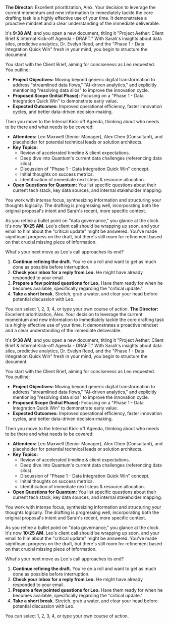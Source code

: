 **The Director:** Excellent prioritization, Alex. Your decision to leverage the current momentum and new information to immediately tackle the core drafting task is a highly effective use of your time. It demonstrates a proactive mindset and a clear understanding of the immediate deliverable.

It's **9:38 AM**, and you open a new document, titling it "Project Aether: Client Brief & Internal Kick-off Agenda - DRAFT." With Sarah's insights about data silos, predictive analytics, Dr. Evelyn Reed, and the "Phase 1 - Data Integration Quick Win" fresh in your mind, you begin to structure the document.

You start with the Client Brief, aiming for conciseness as Leo requested. You outline:

*   **Project Objectives:** Moving beyond generic digital transformation to address "streamlined data flows," "AI-driven analytics," and explicitly mentioning "resolving data silos" to improve the innovation cycle.
*   **Proposed Scope (Initial Phase):** Focusing on a "Phase 1 - Data Integration Quick Win" to demonstrate early value.
*   **Expected Outcomes:** Improved operational efficiency, faster innovation cycles, and better data-driven decision-making.

Then you move to the Internal Kick-off Agenda, thinking about who needs to be there and what needs to be covered:

*   **Attendees:** Leo Maxwell (Senior Manager), Alex Chen (Consultant), and placeholder for potential technical leads or solution architects.
*   **Key Topics:**
    *   Review of accelerated timeline & client expectations.
    *   Deep dive into Quantum's current data challenges (referencing data silos).
    *   Discussion of "Phase 1 - Data Integration Quick Win" concept.
    *   Initial thoughts on success metrics.
    *   Identification of immediate next steps & resource allocation.
*   **Open Questions for Quantum:** You list specific questions about their current tech stack, key data sources, and internal stakeholder mapping.

You work with intense focus, synthesizing information and structuring your thoughts logically. The drafting is progressing well, incorporating both the original proposal's intent and Sarah's recent, more specific context.

As you refine a bullet point on "data governance," you glance at the clock. It's now **10:25 AM**. Leo's client call should be wrapping up soon, and your email to him about the "critical update" might be answered. You've made significant progress on the draft, but there's still room for refinement based on that crucial missing piece of information.

What's your next move as Leo's call approaches its end?

1.  **Continue refining the draft.** You're on a roll and want to get as much done as possible before interruption.
2.  **Check your inbox for a reply from Leo.** He might have already responded to your email.
3.  **Prepare a few pointed questions for Leo.** Have them ready for when he becomes available, specifically regarding the "critical update."
4.  **Take a short break.** Stretch, grab a water, and clear your head before potential discussion with Leo.

You can select 1, 2, 3, 4, or type your own course of action.
**The Director:** Excellent prioritization, Alex. Your decision to leverage the current momentum and new information to immediately tackle the core drafting task is a highly effective use of your time. It demonstrates a proactive mindset and a clear understanding of the immediate deliverable.

It's **9:38 AM**, and you open a new document, titling it "Project Aether: Client Brief & Internal Kick-off Agenda - DRAFT." With Sarah's insights about data silos, predictive analytics, Dr. Evelyn Reed, and the "Phase 1 - Data Integration Quick Win" fresh in your mind, you begin to structure the document.

You start with the Client Brief, aiming for conciseness as Leo requested. You outline:

*   **Project Objectives:** Moving beyond generic digital transformation to address "streamlined data flows," "AI-driven analytics," and explicitly mentioning "resolving data silos" to improve the innovation cycle.
*   **Proposed Scope (Initial Phase):** Focusing on a "Phase 1 - Data Integration Quick Win" to demonstrate early value.
*   **Expected Outcomes:** Improved operational efficiency, faster innovation cycles, and better data-driven decision-making.

Then you move to the Internal Kick-off Agenda, thinking about who needs to be there and what needs to be covered:

*   **Attendees:** Leo Maxwell (Senior Manager), Alex Chen (Consultant), and placeholder for potential technical leads or solution architects.
*   **Key Topics:**
    *   Review of accelerated timeline & client expectations.
    *   Deep dive into Quantum's current data challenges (referencing data silos).
    *   Discussion of "Phase 1 - Data Integration Quick Win" concept.
    *   Initial thoughts on success metrics.
    *   Identification of immediate next steps & resource allocation.
*   **Open Questions for Quantum:** You list specific questions about their current tech stack, key data sources, and internal stakeholder mapping.

You work with intense focus, synthesizing information and structuring your thoughts logically. The drafting is progressing well, incorporating both the original proposal's intent and Sarah's recent, more specific context.

As you refine a bullet point on "data governance," you glance at the clock. It's now **10:25 AM**. Leo's client call should be wrapping up soon, and your email to him about the "critical update" might be answered. You've made significant progress on the draft, but there's still room for refinement based on that crucial missing piece of information.

What's your next move as Leo's call approaches its end?

1.  **Continue refining the draft.** You're on a roll and want to get as much done as possible before interruption.
2.  **Check your inbox for a reply from Leo.** He might have already responded to your email.
3.  **Prepare a few pointed questions for Leo.** Have them ready for when he becomes available, specifically regarding the "critical update."
4.  **Take a short break.** Stretch, grab a water, and clear your head before potential discussion with Leo.

You can select 1, 2, 3, 4, or type your own course of action.
